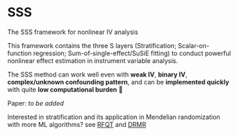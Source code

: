 # SSS
The SSS framework for nonlinear IV analysis

This framework contains the three S layers (Stratification; Scalar-on-function regression; Sum-of-single-effect/SuSiE fitting) to conduct powerful nonlinear effect estimation in instrument variable analysis. 

The SSS method can work well even with __weak IV__, __binary IV__, __complex/unknown confounding pattern__, and can be __implemented quickly__ with quite __low computational burden__ 🚀

Paper: _to be added_

Interested in stratification and its application in Mendelian randomization with more ML algorithms? see [RFQT](https://github.com/HDTian/RFQT) and [DRMR](https://github.com/HDTian/DRMR)
